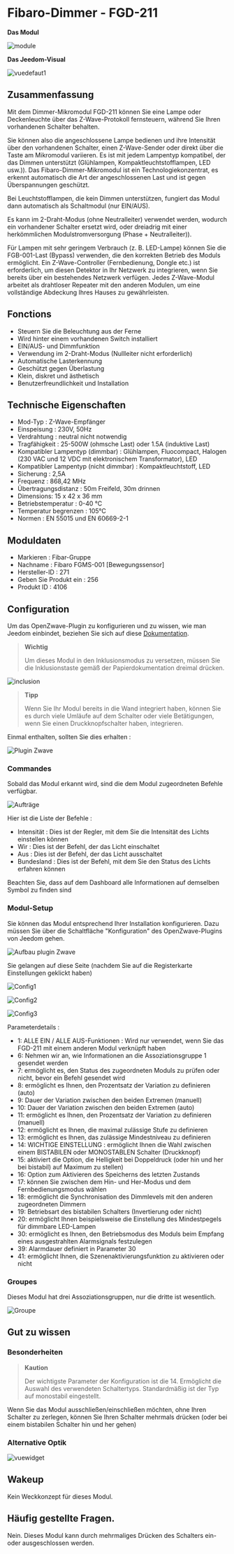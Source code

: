 # Fibaro-Dimmer - FGD-211

**Das Modul**

![module](images/fibaro.fgd211/module.jpg)

**Das Jeedom-Visual**

![vuedefaut1](images/fibaro.fgd211/vuedefaut1.jpg)

## Zusammenfassung

Mit dem Dimmer-Mikromodul FGD-211 können Sie eine Lampe oder Deckenleuchte über das Z-Wave-Protokoll fernsteuern, während Sie Ihren vorhandenen Schalter behalten.

Sie können also die angeschlossene Lampe bedienen und ihre Intensität über den vorhandenen Schalter, einen Z-Wave-Sender oder direkt über die Taste am Mikromodul variieren. Es ist mit jedem Lampentyp kompatibel, der das Dimmen unterstützt (Glühlampen, Kompaktleuchtstofflampen, LED usw.)). Das Fibaro-Dimmer-Mikromodul ist ein Technologiekonzentrat, es erkennt automatisch die Art der angeschlossenen Last und ist gegen Überspannungen geschützt.

Bei Leuchtstofflampen, die kein Dimmen unterstützen, fungiert das Modul dann automatisch als Schaltmodul (nur EIN/AUS).

Es kann im 2-Draht-Modus (ohne Neutralleiter) verwendet werden, wodurch ein vorhandener Schalter ersetzt wird, oder dreiadrig mit einer herkömmlichen Modulstromversorgung (Phase + Neutralleiter)).

Für Lampen mit sehr geringem Verbrauch (z. B. LED-Lampe) können Sie die FGB-001-Last (Bypass) verwenden, die den korrekten Betrieb des Moduls ermöglicht. Ein Z-Wave-Controller (Fernbedienung, Dongle etc.) ist erforderlich, um diesen Detektor in Ihr Netzwerk zu integrieren, wenn Sie bereits über ein bestehendes Netzwerk verfügen. Jedes Z-Wave-Modul arbeitet als drahtloser Repeater mit den anderen Modulen, um eine vollständige Abdeckung Ihres Hauses zu gewährleisten.

## Fonctions

-   Steuern Sie die Beleuchtung aus der Ferne
-   Wird hinter einem vorhandenen Switch installiert
-   EIN/AUS- und Dimmfunktion
-   Verwendung im 2-Draht-Modus (Nullleiter nicht erforderlich)
-   Automatische Lasterkennung
-   Geschützt gegen Überlastung
-   Klein, diskret und ästhetisch
-   Benutzerfreundlichkeit und Installation

## Technische Eigenschaften

-   Mod-Typ : Z-Wave-Empfänger
-   Einspeisung : 230V, 50Hz
-   Verdrahtung : neutral nicht notwendig
-   Tragfähigkeit : 25-500W (ohmsche Last) oder 1.5A (induktive Last)
-   Kompatibler Lampentyp (dimmbar) : Glühlampen, Fluocompact, Halogen (230 VAC und 12 VDC mit elektronischem Transformator), LED
-   Kompatibler Lampentyp (nicht dimmbar) : Kompaktleuchtstoff, LED
-   Sicherung : 2,5A
-   Frequenz : 868,42 MHz
-   Übertragungsdistanz : 50m Freifeld, 30m drinnen
-   Dimensions: 15 x 42 x 36 mm
-   Betriebstemperatur : 0-40 °C
-   Temperatur begrenzen : 105°C
-   Normen : EN 55015 und EN 60669-2-1

## Moduldaten

-   Markieren : Fibar-Gruppe
-   Nachname : Fibaro FGMS-001 \[Bewegungssensor\]
-   Hersteller-ID : 271
-   Geben Sie Produkt ein : 256
-   Produkt ID : 4106

## Configuration

Um das OpenZwave-Plugin zu konfigurieren und zu wissen, wie man Jeedom einbindet, beziehen Sie sich auf diese [Dokumentation](https://doc.jeedom.com/de_DE/plugins/automation%20protocol/openzwave/).

> **Wichtig**
>
> Um dieses Modul in den Inklusionsmodus zu versetzen, müssen Sie die Inklusionstaste gemäß der Papierdokumentation dreimal drücken.

![inclusion](images/fibaro.fgd211/inclusion.jpg)

> **Tipp**
>
> Wenn Sie Ihr Modul bereits in die Wand integriert haben, können Sie es durch viele Umläufe auf dem Schalter oder viele Betätigungen, wenn Sie einen Druckknopfschalter haben, integrieren.

Einmal enthalten, sollten Sie dies erhalten :

![Plugin Zwave](images/fibaro.fgd211/information.jpg)

### Commandes

Sobald das Modul erkannt wird, sind die dem Modul zugeordneten Befehle verfügbar.

![Aufträge](images/fibaro.fgd211/commandes.jpg)

Hier ist die Liste der Befehle :

-   Intensität : Dies ist der Regler, mit dem Sie die Intensität des Lichts einstellen können
-   Wir : Dies ist der Befehl, der das Licht einschaltet
-   Aus : Dies ist der Befehl, der das Licht ausschaltet
-   Bundesland : Dies ist der Befehl, mit dem Sie den Status des Lichts erfahren können

Beachten Sie, dass auf dem Dashboard alle Informationen auf demselben Symbol zu finden sind

### Modul-Setup

Sie können das Modul entsprechend Ihrer Installation konfigurieren. Dazu müssen Sie über die Schaltfläche "Konfiguration" des OpenZwave-Plugins von Jeedom gehen.

![Aufbau plugin Zwave](images/plugin/bouton_configuration.jpg)

Sie gelangen auf diese Seite (nachdem Sie auf die Registerkarte Einstellungen geklickt haben)

![Config1](images/fibaro.fgd211/config1.jpg)

![Config2](images/fibaro.fgd211/config2.jpg)

![Config3](images/fibaro.fgd211/config3.jpg)

Parameterdetails :

-   1: ALLE EIN / ALLE AUS-Funktionen : Wird nur verwendet, wenn Sie das FGD-211 mit einem anderen Modul verknüpft haben
-   6: Nehmen wir an, wie Informationen an die Assoziationsgruppe 1 gesendet werden
-   7: ermöglicht es, den Status des zugeordneten Moduls zu prüfen oder nicht, bevor ein Befehl gesendet wird
-   8: ermöglicht es Ihnen, den Prozentsatz der Variation zu definieren (auto)
-   9: Dauer der Variation zwischen den beiden Extremen (manuell)
-   10: Dauer der Variation zwischen den beiden Extremen (auto)
-   11: ermöglicht es Ihnen, den Prozentsatz der Variation zu definieren (manuell)
-   12: ermöglicht es Ihnen, die maximal zulässige Stufe zu definieren
-   13: ermöglicht es Ihnen, das zulässige Mindestniveau zu definieren
-   14: WICHTIGE EINSTELLUNG : ermöglicht Ihnen die Wahl zwischen einem BISTABILEN oder MONOSTABLEN Schalter (Druckknopf)
-   15: aktiviert die Option, die Helligkeit bei Doppeldruck (oder hin und her bei bistabil) auf Maximum zu stellen)
-   16: Option zum Aktivieren des Speicherns des letzten Zustands
-   17: können Sie zwischen dem Hin- und Her-Modus und dem Fernbedienungsmodus wählen
-   18: ermöglicht die Synchronisation des Dimmlevels mit den anderen zugeordneten Dimmern
-   19: Betriebsart des bistabilen Schalters (Invertierung oder nicht)
-   20: ermöglicht Ihnen beispielsweise die Einstellung des Mindestpegels für dimmbare LED-Lampen
-   30: ermöglicht es Ihnen, den Betriebsmodus des Moduls beim Empfang eines ausgestrahlten Alarmsignals festzulegen
-   39: Alarmdauer definiert in Parameter 30
-   41: ermöglicht Ihnen, die Szenenaktivierungsfunktion zu aktivieren oder nicht

### Groupes

Dieses Modul hat drei Assoziationsgruppen, nur die dritte ist wesentlich.

![Groupe](images/fibaro.fgd211/groupe.jpg)

## Gut zu wissen

### Besonderheiten

> **Kaution**
>
> Der wichtigste Parameter der Konfiguration ist die 14. Ermöglicht die Auswahl des verwendeten Schaltertyps. Standardmäßig ist der Typ auf monostabil eingestellt.

Wenn Sie das Modul ausschließen/einschließen möchten, ohne Ihren Schalter zu zerlegen, können Sie Ihren Schalter mehrmals drücken (oder bei einem bistabilen Schalter hin und her gehen)

### Alternative Optik

![vuewidget](images/fibaro.fgd211/vuewidget.jpg)

## Wakeup

Kein Weckkonzept für dieses Modul.

## Häufig gestellte Fragen.

Nein. Dieses Modul kann durch mehrmaliges Drücken des Schalters ein- oder ausgeschlossen werden.
